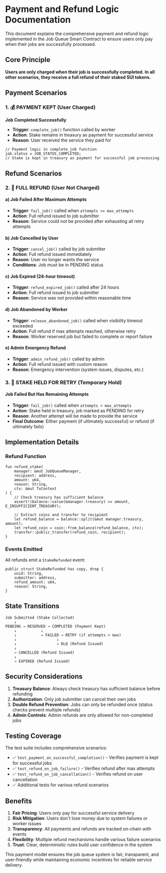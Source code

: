 # Payment and Refund Logic Documentation

This document explains the comprehensive payment and refund logic implemented in the Job Queue Smart Contract to ensure users only pay when their jobs are successfully processed.

## Core Principle

**Users are only charged when their job is successfully completed. In all other scenarios, they receive a full refund of their staked SUI tokens.**

## Payment Scenarios

### 1. 💰 PAYMENT KEPT (User Charged)

**Job Completed Successfully**
- **Trigger**: `complete_job()` function called by worker
- **Action**: Stake remains in treasury as payment for successful service
- **Reason**: User received the service they paid for

```move
// Payment logic in complete_job function
job.status = JOB_STATUS_COMPLETED;
// Stake is kept in treasury as payment for successful job processing
```

## Refund Scenarios

### 2. 💸 FULL REFUND (User Not Charged)

#### a) Job Failed After Maximum Attempts
- **Trigger**: `fail_job()` called when `attempts >= max_attempts`
- **Action**: Full refund issued to job submitter
- **Reason**: Service could not be provided after exhausting all retry attempts

#### b) Job Cancelled by User
- **Trigger**: `cancel_job()` called by job submitter
- **Action**: Full refund issued immediately
- **Reason**: User no longer wants the service
- **Conditions**: Job must be in PENDING status

#### c) Job Expired (24-hour timeout)
- **Trigger**: `refund_expired_job()` called after 24 hours
- **Action**: Full refund issued to job submitter
- **Reason**: Service was not provided within reasonable time

#### d) Job Abandoned by Worker
- **Trigger**: `release_abandoned_job()` called when visibility timeout exceeded
- **Action**: Full refund if max attempts reached, otherwise retry
- **Reason**: Worker reserved job but failed to complete or report failure

#### e) Admin Emergency Refund
- **Trigger**: `admin_refund_job()` called by admin
- **Action**: Full refund issued with custom reason
- **Reason**: Emergency intervention (system issues, disputes, etc.)

### 3. 🔄 STAKE HELD FOR RETRY (Temporary Hold)

#### Job Failed But Has Remaining Attempts
- **Trigger**: `fail_job()` called when `attempts < max_attempts`
- **Action**: Stake held in treasury, job marked as PENDING for retry
- **Reason**: Another attempt will be made to provide the service
- **Final Outcome**: Either payment (if ultimately successful) or refund (if ultimately fails)

## Implementation Details

### Refund Function
```move
fun refund_stake(
    manager: &mut JobQueueManager,
    recipient: address,
    amount: u64,
    reason: String,
    ctx: &mut TxContext
) {
    // Check treasury has sufficient balance
    assert!(balance::value(&manager.treasury) >= amount, E_INSUFFICIENT_TREASURY);
    
    // Extract coins and transfer to recipient
    let refund_balance = balance::split(&mut manager.treasury, amount);
    let refund_coin = coin::from_balance(refund_balance, ctx);
    transfer::public_transfer(refund_coin, recipient);
}
```

### Events Emitted
All refunds emit a `StakeRefunded` event:
```move
public struct StakeRefunded has copy, drop {
    uuid: String,
    submitter: address,
    refund_amount: u64,
    reason: String,
}
```

## State Transitions

```
Job Submitted (Stake Collected)
    ↓
PENDING → RESERVED → COMPLETED (Payment Kept)
    ↓           ↓
    ↓           → FAILED → RETRY (if attempts < max)
    ↓                  ↓
    ↓                  → DLQ (Refund Issued)
    ↓
    → CANCELLED (Refund Issued)
    ↓
    → EXPIRED (Refund Issued)
```

## Security Considerations

1. **Treasury Balance**: Always check treasury has sufficient balance before refunding
2. **Authorization**: Only job submitter can cancel their own jobs
3. **Double Refund Prevention**: Jobs can only be refunded once (status checks prevent multiple refunds)
4. **Admin Controls**: Admin refunds are only allowed for non-completed jobs

## Testing Coverage

The test suite includes comprehensive scenarios:

- ✅ `test_payment_on_successful_completion()` - Verifies payment is kept for successful jobs
- ✅ `test_refund_on_job_failure()` - Verifies refund after max attempts
- ✅ `test_refund_on_job_cancellation()` - Verifies refund on user cancellation
- ✅ Additional tests for various refund scenarios

## Benefits

1. **Fair Pricing**: Users only pay for successful service delivery
2. **Risk Mitigation**: Users don't lose money due to system failures or worker issues
3. **Transparency**: All payments and refunds are tracked on-chain with events
4. **Flexibility**: Multiple refund mechanisms handle various failure scenarios
5. **Trust**: Clear, deterministic rules build user confidence in the system

This payment model ensures the job queue system is fair, transparent, and user-friendly while maintaining economic incentives for reliable service delivery.
